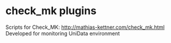 # check_mk plugins
Scripts for Check_MK: http://mathias-kettner.com/check_mk.html
Developed for monitoring UniData environment
